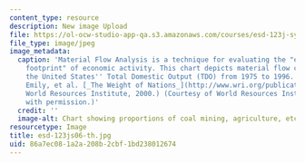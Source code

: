 ```yaml
---
content_type: resource
description: New image Upload
file: https://ol-ocw-studio-app-qa.s3.amazonaws.com/courses/esd-123j-systems-perspectives-on-industrial-ecology-spring-2006/86a7ec081a2a208b2cbf1bd238012674_esd-123js06-th.jpg
file_type: image/jpeg
image_metadata:
  caption: 'Material Flow Analysis is a technique for evaluating the "environmental
    footprint" of economic activity. This chart depicts material flow components of
    the United States'' Total Domestic Output (TDO) from 1975 to 1996. (Source: Matthews,
    Emily, et al. [_The Weight of Nations_](http://www.wri.org/publication/weight-nations).
    World Resources Institute, 2000.) (Courtesy of World Resources Institute. Used
    with permission.)'
  credit: ''
  image-alt: Chart showing proportions of coal mining, agriculture, etc.
resourcetype: Image
title: esd-123js06-th.jpg
uid: 86a7ec08-1a2a-208b-2cbf-1bd238012674
---
```


